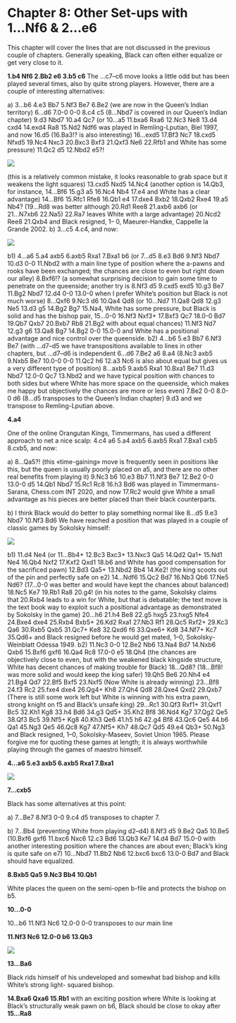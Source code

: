 # Chapter 8: Other Set-ups with 1...Nf6 & 2...e6

This chapter will cover the lines that are not discussed in the previous couple of chapters. Generally speaking, Black can often either equalize or get very close to it.

**1.b4 Nf6 2.Bb2 e6 3.b5 c6**
The ...c7–c6 move looks a little odd but has been played several times, also by quite strong players. However, there are a couple of interesting alternatives:

a) 3...b6 4.e3 Bb7 5.Nf3 Be7 6.Be2 (we are now in the Queen’s Indian territory) 6...d6 7.0-0 0-0 8.c4 c5 (8...Nbd7 is covered in our Queen’s Indian chapter) 9.d3 Nbd7 10.a4 Qc7 (or 10...a5 11.bxa6 Rxa6 12.Nc3 Ne8 13.d4 cxd4 14.exd4 Ra8 15.Nd2 Ndf6 was played in Remling-Lputian, Biel 1997, and now 16.d5 (16.Ba3!? is also interesting) 16...exd5 17.Bf3 Nc7 18.cxd5 Nfxd5 19.Nc4 Nxc3 20.Bxc3 Bxf3 21.Qxf3 Ne6 22.Rfb1 and White has some pressure) 11.Qc2 d5 12.Nbd2 e5?!

![](pics/pic-8-1.png)

(this is a relatively common mistake, it looks reasonable to grab space but it weakens the light squares) 13.cxd5 Nxd5 14.Nc4 (another option is 14.Qb3, for instance, 14...Bf6 15.g3 a5 16.Nc4 Nb4 17.e4 and White has a clear advantage) 14...Bf6 15.Rfc1 Rfe8 16.Qb1 e4 17.dxe4 Bxb2 18.Qxb2 Rxe4 19.a5 Nb4? (19...Rd8 was better although 20.Rd1 Ree8 21.axb6 axb6 (or 21...N7xb6 22.Na5) 22.Ra7 leaves White with a large advantage) 20.Ncd2 Ree8 21.Qxb4 and Black resigned, 1– 0, Maeurer-Handke, Cappelle la Grande 2002.
b) 3...c5 4.c4, and now:

![](pics/pic-8-2.png)

b1) 4...a6 5.a4 axb5 6.axb5 Rxa1 7.Bxa1 b6 (or 7...d5 8.e3 Bd6 9.Nf3 Nbd7 10.d3 0-0 11.Nbd2 with a main line type of position where the a-pawns and rooks have been exchanged; the chances are close to even but right down our alley) 8.Bxf6!? (a somewhat surprising decision to gain some time to penetrate on the queenside; another try is 8.Nf3 d5 9.cxd5 exd5 10.g3 Be7 11.Bg2 Nbd7 12.d4 0-0 13.0-0 when I prefer White’s position but Black is not much worse) 8...Qxf6 9.Nc3 d6 10.Qa4 Qd8 (or 10...Nd7 11.Qa8 Qd8 12.g3 Ne5 13.d3 g5 14.Bg2 Bg7 15.Na4, White has some pressure, but Black is solid and has the bishop pair, 15...0-0 16.Nf3 Nxf3+ 17.Bxf3 Qc7 18.0-0 Bd7 19.Qb7 Qxb7 20.Bxb7 Rb8 21.Bg2 with about equal chances) 11.Nf3 Nd7 12.g3 g6 13.Qa8 Bg7 14.Bg2 0-0 15.0-0 and White has a positional advantage and nice control over the queenside.
b2) 4...b6 5.e3 Bb7 6.Nf3 Be7 (with ...d7–d5 we have transpositions available to lines in other chapters, but ...d7–d6 is independent 6...d6 7.Be2 a6 8.a4 (8.Nc3 axb5 9.Nxb5 Be7 10.0-0 0-0 11.Qc2 h6 12.a3 Nc6 is also about equal but gives us a very different type of position) 8...axb5 9.axb5 Rxa1 10.Bxa1 Be7 11.d3 Nbd7 12.0-0 Qc7 13.Nbd2 and we have typical position with chances to both sides but where White has more space on the queenside, which makes me happy but objectively the chances are more or less even) 7.Be2 0-0 8.0-0 d6 (8...d5 transposes to the Queen’s Indian chapter) 9.d3 and we transpose to Remling-Lputian above.

**4.a4**

One of the online Orangutan Kings, Timmermans, has used a different approach to net a nice scalp: 4.c4 a6 5.a4 axb5 6.axb5 Rxa1 7.Bxa1 cxb5 8.cxb5, and now:

a) 8...Qa5?! (this «time-gaining» move is frequently seen in positions like this, but the queen is usually poorly placed on a5, and there are no other real benefits from playing it) 9.Nc3 b6 10.e3 Bb7 11.Nf3 Be7 12.Be2 0-0 13.0-0 d5 14.Qb1 Nbd7 15.Rc1 Rc8 16.h3 Bd6 was played in Timmermans- Sarana, Chess.com INT 2020, and now 17.Rc2 would give White a small advantage as his pieces are better placed than their black counterparts.

b) I think Black would do better to play something normal like 8...d5 9.e3 Nbd7 10.Nf3 Bd6 We have reached a position that was played in a couple of classic games by Sokolsky himself:

![](pics/pic-8-3.png)

b1) 11.d4 Ne4 (or 11...Bb4+ 12.Bc3 Bxc3+ 13.Nxc3 Qa5 14.Qd2 Qa1+ 15.Nd1 Ne4 16.Qb4 Nxf2 17.Kxf2 Qxd1 18.b6 and White has good compensation for the sacrificed pawn) 12.Bd3 Qa5+ 13.Nbd2 Bb4 14.Ke2! (the king scoots out of the pin and perfectly safe on e2) 14...Ndf6 15.Qc2 Bd7 16.Nb3 Qb6 17.Ne5 Nd6? (17...0-0 was better and would have kept the chances about balanced) 18.Nc5 Ke7 19.Rb1 Ra8 20.g4! (in his notes to the game, Sokolsky claims that 20.Rxb4 leads to a win for White, but that is debatable; the text move is the text book way to exploit such a positional advantage as demonstrated by Sokolsky in the game) 20...h6 21.h4 Be8 22.g5 hxg5 23.hxg5 Nfe4 24.Bxe4 dxe4 25.Rxb4 Bxb5+ 26.Kd2 Rxa1 27.Nb3 Rf1 28.Qc5 Rxf2+ 29.Kc3 Qa6 30.Rxb5 Qxb5 31.Qc7+ Ke8 32.Qxd6 f6 33.Qxe6+ Kd8 34.Nf7+ Kc7 35.Qd6+ and Black resigned before he would get mated, 1–0, Sokolsky-Weinblatt Odessa 1949.
b2) 11.Nc3 0-0 12.Be2 Nb6 13.Na4 Bd7 14.Nxb6 Qxb6 15.Bxf6 gxf6 16.Qa4 Rc8 17.0-0 e5 18.Qh4 (the chances are objectively close to even, but with the weakened black kingside structure, White has decent chances of making trouble for Black) 18...Qd8? (18...Bf8! was more solid and would keep the king safer) 19.Qh5 Be6 20.Nh4 e4 21.Bg4 Qd7 22.Bf5 Bxf5 23.Nxf5 (Now White is already winning) 23...Bf8 24.f3 Rc2 25.fxe4 dxe4 26.Qg4+ Kh8 27.Qh4 Qd8 28.Qxe4 Qxd2 29.Qxb7 (There is still some work left but White is winning with his extra pawn, strong knight on f5 and Black’s unsafe king) 29...Rc1 30.Qf3 Rxf1+ 31.Qxf1 Bc5 32.Kh1 Kg8 33.h4 Bd6 34.g3 Qd5+ 35.Kh2 Bf8 36.Nd4 Kg7 37.Qg2 Qe5 38.Qf3 Bc5 39.Nf5+ Kg8 40.Kh3 Qe6 41.h5 h6 42.g4 Bf8
43.Qc6 Qe5 44.b6 Qa1 45.Ng3 Qe5 46.Qc8 Kg7 47.Nf5+ Kh7 48.Qc7 Qd5 49.e4 Qb3+ 50.Ng3 and Black resigned, 1–0, Sokolsky-Maseev, Soviet Union 1965. Please forgive me for quoting these games at length; it is always worthwhile playing through the games of maestro himself.

**4...a6 5.e3 axb5 6.axb5 Rxa1 7.Bxa1**

![](pics/pic-8-4.png)

**7...cxb5**

Black has some alternatives at this point:

a) 7...Be7 8.Nf3 0-0 9.c4 d5 transposes to chapter 7.

b) 7...Bb4 (preventing White from playing d2–d4) 8.Nf3 d5 9.Be2 Qa5 10.Be5 (10.Bxf6 gxf6 11.bxc6 Nxc6 12.c3 Bd6 13.Qb3 Ke7 14.d4 Bd7 15.0-0 with another interesting position where the chances are about even; Black’s king is quite safe on e7) 10...Nbd7 11.Bb2 Nb6 12.bxc6 bxc6 13.0-0 Bd7 and Black should have equalized.

**8.Bxb5 Qa5 9.Nc3 Bb4 10.Qb1**

White places the queen on the semi-open b-file and protects the bishop on b5.

**10...0-0**

10...b6 11.Nf3 Nc6 12.0-0 0-0 transposes to our main line

**11.Nf3 Nc6 12.0-0 b6 13.Qb3**

![](pics/pic-8-5.png)

**13...Ba6**

Black rids himself of his undeveloped and somewhat bad bishop and kills White’s strong light- squared bishop.

**14.Bxa6 Qxa6 15.Rb1** with an exciting position where White is looking at Black’s structurally weak pawn on b6, Black should be close to okay after **15...Ra8**
